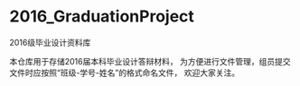 # 2016_GraduationProject
2016级毕业设计资料库

本仓库用于存储2016届本科毕业设计答辩材料，
为方便进行文件管理，组员提交文件时应按照“班级-学号-姓名”的格式命名文件，
欢迎大家关注。
